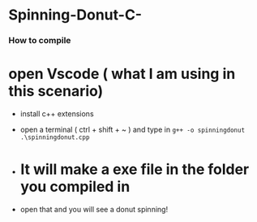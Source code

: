# Spinning-Donut-C-


### How to compile

# open Vscode ( what I am using in this scenario)

- install c++ extensions
- open a terminal ( ctrl + shift + ~ ) and type in `g++ -o spinningdonut .\spinningdonut.cpp `

- # It will make a exe file in the folder you compiled in
- open that and you will see a donut spinning!

